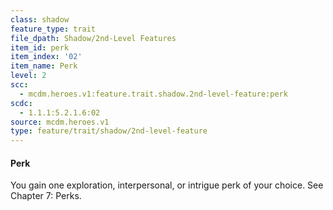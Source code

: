 ```yaml
---
class: shadow
feature_type: trait
file_dpath: Shadow/2nd-Level Features
item_id: perk
item_index: '02'
item_name: Perk
level: 2
scc:
  - mcdm.heroes.v1:feature.trait.shadow.2nd-level-feature:perk
scdc:
  - 1.1.1:5.2.1.6:02
source: mcdm.heroes.v1
type: feature/trait/shadow/2nd-level-feature
---
```


#### Perk

You gain one exploration, interpersonal, or intrigue perk of your choice. See Chapter 7: Perks.
